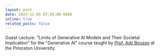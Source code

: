 ```yaml
---
layout: post
date: 2023-12-05 07:59:00-0400
inline: true
related_posts: false
---
```


Guest Lecture: "Limits of Generative AI Models and Their Societal Implication" for the "Generative AI" course taught by [Prof. Adji Bousso](https://vertaix.princeton.edu/) at the Princeton University.
